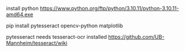 install python https://www.python.org/ftp/python/3.10.11/python-3.10.11-amd64.exe

pip install pytesseract opencv-python matplotlib


pytesseract needs tesseract-ocr installed https://github.com/UB-Mannheim/tesseract/wiki
